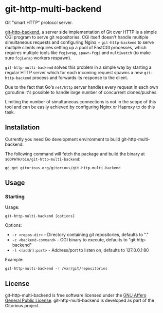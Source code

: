# git-http-multi-backend

Git "smart HTTP" protocol server.

[git-http-backend](http://git-scm.com/docs/git-http-backend), a server side
implementation of Git over HTTP is a simple CGI program to serve git
repositories. CGI itself doesn't handle multiple simultaneous requests and
configuring Nginx + `git-http-backend` to serve multiple clients requires
setting up a pool of FastCGI processes, which requires multiple tools like
`fcgiwrap`, `spawn-fcgi` and `multiwatch` (to make sure `fcgiwrap` workers
respawn).

`git-http-multi-backend` solves this problem in a simple way by starting a
regular HTTP server which for each incoming request spawns a new
`git-http-backend` process and forwards its response to the client.

Due to the fact that Go's `net/http` server handles every request in each own
goroutine it's possible to handle large number of concurrent clones/pushes.

Limiting the number of simultaneous connections is not in the scope of this
tool and can be easily achieved by configuring Nginx or Haproxy to do this
task.

## Installation

Currently you need Go development environment to build git-http-multi-backend.

The following command will fetch the package and build the binary at
`$GOPATH/bin/git-http-multi-backend`:

    go get gitorious.org/gitorious/git-http-multi-backend

## Usage

### Starting

Usage:

    git-http-multi-backend [options]

Options:

* `-r <repos-dir>` - Directory containing git repositories, defaults to "."
* `-c <backend-command>` - CGI binary to execute, defaults to "git http-backend"
* `-l <[addr]:port>` -  Address/port to listen on, defaults to 127.0.0.1:80

Example:

    git-http-multi-backend -r /var/git/repositories

## License

git-http-multi-backend is free software licensed under the
[GNU Affero General Public License](http://www.gnu.org/licenses/agpl-3.0.html).
git-http-multi-backend is developed as part of the Gitorious project.
